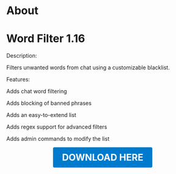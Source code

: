 # About

# Word Filter 1.16

Description:

Filters unwanted words from chat using a customizable blacklist.

Features:

Adds chat word filtering

Adds blocking of banned phrases

Adds an easy-to-extend list

Adds regex support for advanced filters

Adds admin commands to modify the list

<p align="center"><a href="https://github.com/LiliaFramework/Modules/raw/refs/heads/gh-pages/wordfilter.zip" style="display:inline-block;padding:12px 24px;font-size:1.5rem;font-weight:bold;text-decoration:none;color:#fff;background-color:#007acc;border-radius:4px;">DOWNLOAD HERE</a></p>